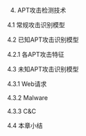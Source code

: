 4. APT攻击检测技术

4.1 常规攻击识别模型

4.2 已知APT攻击识别模型

4.2.1 各APT攻击特征

4.3 未知APT攻击识别模型

4.3.1 Web请求

4.3.2 Malware

4.3.3 C&C

4.4 本章小结


